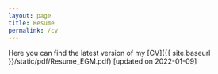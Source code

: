 ```yaml
---
layout: page
title: Resume
permalink: /cv
---
```


Here you can find the latest version of my [CV]({{ site.baseurl }}/static/pdf/Resume_EGM.pdf) [updated on 2022-01-09]

